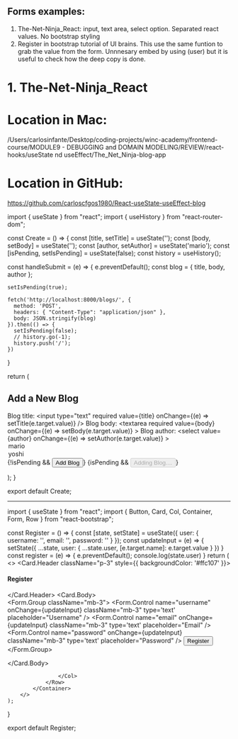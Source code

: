 ## Forms examples:
1. The-Net-Ninja_React: input, text area, select option. Separated react values. No bootstrap styling
2. Register in bootstrap tutorial of UI brains. This use the same funtion to grab the value from the form. Unnnesary embed by using (user) but it is useful to check how the deep copy is done.




# 1. The-Net-Ninja_React

# Location in Mac:
/Users/carlosinfante/Desktop/coding-projects/winc-academy/frontend-course/MODULE9 - DEBUGGING and DOMAIN MODELING/REVIEW/react-hooks/useState nd useEffect/The_Net_Ninja-blog-app

# Location in GitHub:
https://github.com/carloscfgos1980/React-useState-useEffect-blog

import { useState } from "react";
import { useHistory } from "react-router-dom";

const Create = () => {
  const [title, setTitle] = useState('');
  const [body, setBody] = useState('');
  const [author, setAuthor] = useState('mario');
  const [isPending, setIsPending] = useState(false);
  const history = useHistory();

  const handleSubmit = (e) => {
    e.preventDefault();
    const blog = { title, body, author };

    setIsPending(true);

    fetch('http://localhost:8000/blogs/', {
      method: 'POST',
      headers: { "Content-Type": "application/json" },
      body: JSON.stringify(blog)
    }).then(() => {
      setIsPending(false);
      // history.go(-1);
      history.push('/');
    })
  }

  return (
    <div className="create">
      <h2>Add a New Blog</h2>
      <form onSubmit={handleSubmit}>
        <label>Blog title:</label>
        <input
          type="text"
          required
          value={title}
          onChange={(e) => setTitle(e.target.value)}
        />
        <label>Blog body:</label>
        <textarea
          required
          value={body}
          onChange={(e) => setBody(e.target.value)}
        ></textarea>
        <label>Blog author:</label>
        <select
          value={author}
          onChange={(e) => setAuthor(e.target.value)}
        >
          <option value="mario">mario</option>
          <option value="yoshi">yoshi</option>
        </select>
        {!isPending && <button>Add Blog</button>}
        {isPending && <button disabled>Adding Blog....</button>}
      </form>
    </div>
  );
}

export default Create;


--------------------------------------------------------------------------------

import { useState } from "react";
import { Button, Card, Col, Container, Form, Row } from "react-bootstrap";

const Register = () => {
    const [state, setState] = useState({
        user: {
            username: '',
            email: '',
            password: ''
        }
    });
    const updateInput = (e) => {
        setState({
            ...state,
            user: {
                ...state.user,
                [e.target.name]: e.target.value
            }
        })
    }
    const register = (e) => {
        e.preventDefault();
        console.log(state.user)
    }
    return (
        <>
            <Container className="mt-3">
                <Row>
                    <Col xs={3}>
                        <Card className="shadow-lg">
                            <Card.Header className="p-3" style={{ backgroundColor: '#ffc107' }}>
                                <h4>Register</h4>
                            </Card.Header>
                            <Card.Body>
                                <Form>
                                    <Form.Group className="mb-3">
                                        <Form.Control
                                            name="username"
                                            onChange={updateInput}
                                            className="mb-3" type='text' placeholder="Username" />
                                        <Form.Control
                                            name="email"
                                            onChange={updateInput}
                                            className="mb-3" type='text' placeholder="Email" />
                                        <Form.Control
                                            name="password"
                                            onChange={updateInput}
                                            className="mb-3" type='text' placeholder="Password" />
                                        <Button
                                            onClick={register}
                                            variant="warning" type="submit">Register</Button>
                                    </Form.Group>
                                </Form>
                            </Card.Body>
                        </Card>

                    </Col>
                </Row>
            </Container>
        </>
    );
}

export default Register;